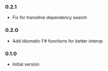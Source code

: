 ### 0.2.1

* Fix for transitive dependency search

### 0.2.0

* Add idiomatic F# functions for better interop

### 0.1.0

* Initial version
